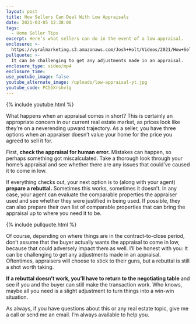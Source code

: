 ```yaml
---
layout: post
title: How Sellers Can Deal With Low Appraisals
date: 2021-03-05 12:38:00
tags:
  - Home Seller Tips
excerpt: Here’s what sellers can do in the event of a low appraisal.
enclosure: >-
  https://vyralmarketing.s3.amazonaws.com/Josh+Holt/Videos/2021/How+Sellers+Can+Deal+With+Low+Appraisals.mp4
pullquote: >-
  It can be challenging to get any adjustments made in an appraisal.
enclosure_type: video/mp4
enclosure_time:
use_youtube_image: false
youtube_alternate_image: /uploads/low-appraisal-yt.jpg
youtube_code: PC55Xrshvlg
---
```


{% include youtube.html %}

What happens when an appraisal comes in short? This is certainly an appropriate concern in our current real estate market, as prices look like they’re on a neverending upward trajectory. As a seller, you have three options when an appraiser doesn’t value your home for the price you agreed to sell it for.

First, **check the appraisal for human error.** Mistakes can happen, so perhaps something got miscalculated. Take a thorough look through your home’s appraisal and see whether there are any issues that could’ve caused it to come in low. 

If everything checks out, your next option is to (along with your agent) **prepare a rebuttal.** Sometimes this works, sometimes it doesn’t. In any case, your agent can evaluate the comparable properties the appraiser used and see whether they were justified in being used. If possible, they can also prepare their own list of comparable properties that can bring the appraisal up to where you need it to be. 

{% include pullquote.html %}

Of course, depending on where things are in the contract-to-close period, don’t assume that the buyer actually wants the appraisal to come in low, because that could adversely impact them as well. I’ll be honest with you: It can be challenging to get any adjustments made in an appraisal. Oftentimes, appraisers will choose to stick to their guns, but a rebuttal is still a shot worth taking. 

**If a rebuttal doesn’t work, you’ll have to return to the negotiating table** and see if you and the buyer can still make the transaction work. Who knows, maybe all you need is a slight adjustment to turn things into a win-win situation. 

As always, if you have questions about this or any real estate topic, give me a call or send me an email. I’m always available to help you.